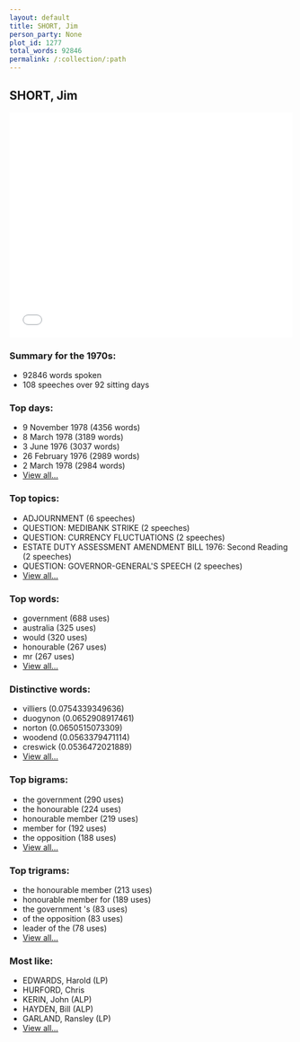 ```yaml
---
layout: default
title: SHORT, Jim
person_party: None
plot_id: 1277
total_words: 92846
permalink: /:collection/:path
---
```


## SHORT, Jim

<iframe width="100%" height="400" frameborder="0" scrolling="no" src="//plot.ly/~wragge/1277.embed"></iframe>


### Summary for the 1970s:

* 92846 words spoken
* 108 speeches over 92 sitting days


### Top days:

* 9 November 1978 (4356 words)
* 8 March 1978 (3189 words)
* 3 June 1976 (3037 words)
* 26 February 1976 (2989 words)
* 2 March 1978 (2984 words)
* [View all...](days/)


### Top topics:

* ADJOURNMENT (6 speeches)
* QUESTION: MEDIBANK STRIKE (2 speeches)
* QUESTION: CURRENCY FLUCTUATIONS (2 speeches)
* ESTATE DUTY ASSESSMENT AMENDMENT BILL 1976: Second Reading (2 speeches)
* QUESTION: GOVERNOR-GENERAL'S SPEECH (2 speeches)
* [View all...](topics/)


### Top words:

* government (688 uses)
* australia (325 uses)
* would (320 uses)
* honourable (267 uses)
* mr (267 uses)
* [View all...](words/)


### Distinctive words:

* villiers (0.0754339349636)
* duogynon (0.0652908917461)
* norton (0.0650515073309)
* woodend (0.0563379471114)
* creswick (0.0536472021889)
* [View all...](sig_words/)


### Top bigrams:

* the government (290 uses)
* the honourable (224 uses)
* honourable member (219 uses)
* member for (192 uses)
* the opposition (188 uses)
* [View all...](bigrams/)


### Top trigrams:

* the honourable member (213 uses)
* honourable member for (189 uses)
* the government 's (83 uses)
* of the opposition (83 uses)
* leader of the (78 uses)
* [View all...](trigrams/)


### Most like:

* EDWARDS, Harold (LP)
* HURFORD, Chris 
* KERIN, John (ALP)
* HAYDEN, Bill (ALP)
* GARLAND, Ransley (LP)
* [View all...](similarities/)
